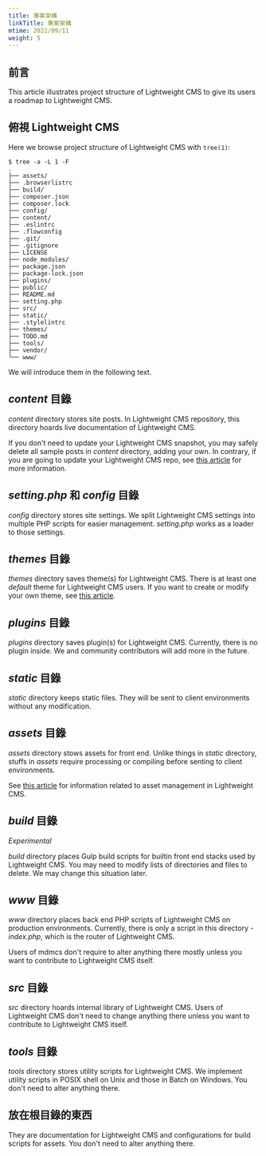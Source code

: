 ```yaml
---
title: 專案架構
linkTitle: 專案架構
mtime: 2022/09/11
weight: 5
---
```


## 前言

This article illustrates project structure of Lightweight CMS to give its users a roadmap to Lightweight CMS.

## 俯視 Lightweight CMS

Here we browse project structure of Lightweight CMS with `tree(1)`:

```shell
$ tree -a -L 1 -F
.
├── assets/
├── .browserlistrc
├── build/
├── composer.json
├── composer.lock
├── config/
├── content/
├── .eslintrc
├── .flowconfig
├── .git/
├── .gitignore
├── LICENSE
├── node_modules/
├── package.json
├── package-lock.json
├── plugins/
├── public/
├── README.md
├── setting.php
├── src/
├── static/
├── .stylelintrc
├── themes/
├── TODO.md
├── tools/
├── vendor/
└── www/
```

We will introduce them in the following text.

## *content* 目錄

*content* directory stores site posts. In Lightweight CMS repository, this directory hoards live documentation of Lightweight CMS.

If you don't need to update your Lightweight CMS snapshot, you may safely delete all sample posts in *content* directory, adding your own. In contrary, if you are going to update your Lightweight CMS repo, see [this article](/howto/how-to-upgrade-lightweight-cms/) for more information.

## *setting.php* 和 *config* 目錄

*config* directory stores site settings. We split Lightweight CMS settings into multiple PHP scripts for easier management. *setting.php* works as a loader to those settings.

## *themes* 目錄

*themes* directory saves theme(s) for Lightweight CMS. There is at least one *default* theme for Lightweight CMS users. If you want to create or modify your own theme, see [this article](/howto/how-to-create-lightweight-cms-theme/).

## *plugins* 目錄

*plugins* directory saves plugin(s) for Lightweight CMS. Currently, there is no plugin inside. We and community contributors will add more in the future.

## *static* 目錄

*static* directory keeps static files. They will be sent to client environments without any modification.

## *assets* 目錄

*assets* directory stows assets for front end. Unlike things in *static* directory, stuffs in *assets* require processing or compiling before senting to client environments.

See [this article](/howto/how-to-manage-assets/) for information related to asset management in Lightweight CMS.

## *build* 目錄

*Experimental*

*build* directory places Gulp build scripts for builtin front end stacks used by Lightweight CMS. You may need to modify lists of directories and files to delete. We may change this situation later.

## *www* 目錄

*www* directory places back end PHP scripts of Lightweight CMS on production environments. Currently, there is only a script in this directory - *index.php*, which is the router of Lightweight CMS.

Users of mdmcs don't require to alter anything there mostly unless you want to contribute to Lightweight CMS itself.

## *src* 目錄

*src* directory hoards internal library of Lightweight CMS. Users of Lightweight CMS don't need to change anything there unless you want to contribute to Lightweight CMS itself.

## *tools* 目錄

*tools* directory stores utility scripts for Lightweight CMS. We implement utility scripts in POSIX shell on Unix and those in Batch on Windows. You don't need to alter anything there.

## 放在根目錄的東西

They are documentation for Lightweight CMS and configurations for build scripts for assets. You don't need to alter anything there.
